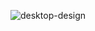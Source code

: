 ![desktop-design](https://github.com/Shuaib-Adebowale/project-loopstudio-landing-page/assets/129074002/c39283cc-424c-4c0b-86f5-6c60a9b9fa99)
